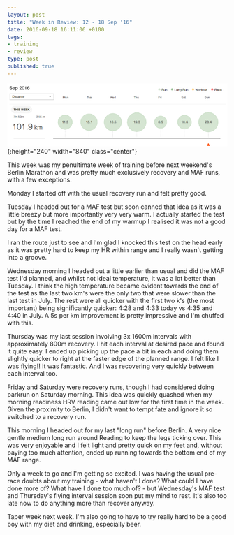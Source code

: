 ```yaml
---
layout: post
title: "Week in Review: 12 - 18 Sep '16"
date: 2016-09-18 16:11:06 +0100
tags:
- training
- review
type: post
published: true
---
```


![Week in Review: 12 - 18 Sep '16](/assets/week-in-review-12-18Sep16.png){:height="240" width="840" class="center"}

This week was my penultimate week of training before next weekend's Berlin Marathon and was pretty much exclusively recovery and MAF runs, with a few exceptions.

Monday I started off with the usual recovery run and felt pretty good.

Tuesday I headed out for a MAF test but soon canned that idea as it was a little breezy but more importantly very very warm.  I actually started the test but by the time I reached the end of my warmup I realised it was not a good day for a MAF test.

I ran the route just to see and I'm glad I knocked this test on the head early as it was pretty hard to keep my HR within range and I really wasn't getting into a groove.

Wednesday morning I headed out a little earlier than usual and did the MAF test I'd planned, and whilst not ideal temperature, it was a lot better than Tuesday. I think the high temperature became evident towards the end of the test as the last two km's were the only two that were slower than the last test in July. The rest were all quicker with the first two k's (the most important) being significantly quicker: 4:28 and 4:33 today vs 4:35 and 4:40 in July. A 5s per km improvement is pretty impressive and I'm chuffed with this.

Thursday was my last session involving 3x 1600m intervals with approximately 800m recovery. I hit each interval at desired pace and found it quite easy. I ended up picking up the pace a bit in each and doing them slightly quicker to right at the faster edge of the planned range.  I felt like I was flying!! It was fantastic.  And I was recovering very quickly between each interval too.

Friday and Saturday were recovery runs, though I had considered doing parkrun on Saturday morning. This idea was quickly quashed when my morning readiness HRV reading came out low for the first time in the week.  Given the proximity to Berlin, I didn't want to tempt fate and ignore it so switched to a recovery run.

This morning I headed out for my last "long run" before Berlin.  A very nice gentle medium long run around Reading to keep the legs ticking over.  This was very enjoyable and I felt light and pretty quick on my feet and, without paying too much attention, ended up running towards the bottom end of my MAF range.

Only a week to go and I'm getting so excited. I was having the usual pre-race doubts about my training - what haven't I done? What could I have done more of? What have I done too much of? - but Wednesday's MAF test and Thursday's flying interval session soon put my mind to rest. It's also too late now to do anything more than recover anyway.

Taper week next week. I'm also going to have to try really hard to be a good boy with my diet and drinking, especially beer.
